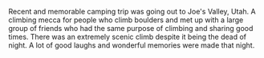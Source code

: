 Recent and memorable camping trip was going out to Joe's Valley, Utah.
A climbing mecca for people who climb boulders and met up with a large group of friends who had the same purpose of climbing and sharing good times.
There was an extremely scenic climb despite it being the dead of night.
A lot of good laughs and wonderful memories were made that night.
